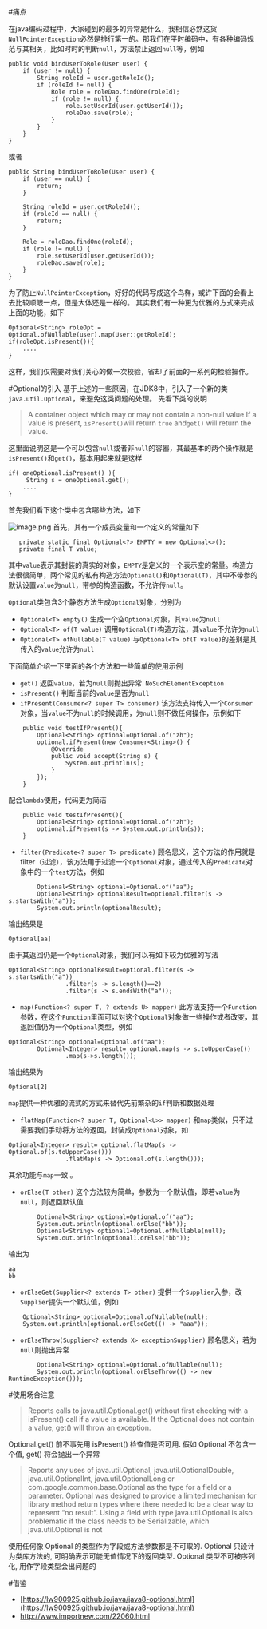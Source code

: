#痛点

在java编码过程中，大家碰到的最多的异常是什么，我相信必然这货`NullPointerException`必然是排行第一的。那我们在平时编码中，有各种编码规范与其相关，比如时时的判断`null`，方法禁止返回`null`等，例如
```
public void bindUserToRole(User user) {
    if (user != null) {
        String roleId = user.getRoleId();
        if (roleId != null) {
            Role role = roleDao.findOne(roleId);
            if (role != null) {
                role.setUserId(user.getUserId());
                roleDao.save(role);
            }
        }
    }
}
```
或者
```
public String bindUserToRole(User user) {
    if (user == null) {
        return;
    }

    String roleId = user.getRoleId();
    if (roleId == null) {
        return;
    }

    Role = roleDao.findOne(roleId);
    if (role != null) {
        role.setUserId(user.getUserId());
        roleDao.save(role);
    }
}
```
为了防止`NullPointerException`，好好的代码写成这个鸟样，或许下面的会看上去比较顺眼一点，但是大体还是一样的。
其实我们有一种更为优雅的方式来完成上面的功能，如下
```
Optional<String> roleOpt = Optional.ofNullable(user).map(User::getRoleId);
if(roleOpt.isPresent()){
    ....
}
```
这样，我们仅需要对我们关心的做一次校验，省却了前面的一系列的检验操作。


#Optional的引入
基于上述的一些原因，在JDK8中，引入了一个新的类`java.util.Optional`，来避免这类问题的处理。
先看下类的说明
>A container object which may or may not contain a non-null value.If a value is present, `isPresent()`will return `true` and`get()` will return the value.

这里面说明这是一个可以包含`null`或者非`null`的容器，其最基本的两个操作就是`isPresent()`和`get()`，基本用起来就是这样
```
if( oneOptional.isPresent() ){
     String s = oneOptional.get();
    ....
}
```
首先我们看下这个类中包含哪些方法，如下

![image.png](https://upload-images.jianshu.io/upload_images/4840092-6e587f7f6167d8b3.png?imageMogr2/auto-orient/strip%7CimageView2/2/w/1240)
首先，其有一个成员变量和一个定义的常量如下
```
   private static final Optional<?> EMPTY = new Optional<>();
   private final T value;
```
其中`value`表示其封装的真实的对象，`EMPTY`是定义的一个表示空的常量。构造方法很很简单，两个常见的私有构造方法`Optional()`和`Optional(T)`，其中不带参的默认设置`value`为`null`，带参的构造函数，不允许传`null`。

`Optional`类包含3个静态方法生成`Optional`对象，分别为
* `Optional<T> empty()`
生成一个空`Optional`对象，其`value`为`null`
* `Optional<T> of(T value)`
调用`Optional(T)`构造方法，其`value`不允许为`null`
* `Optional<T> ofNullable(T value)`
与`Optional<T> of(T value)`的差别是其传入的`value`允许为`null`

下面简单介绍一下里面的各个方法和一些简单的使用示例
* `get()`
返回`value`，若为`null`则抛出异常` NoSuchElementException`
* `isPresent()`
判断当前的`value`是否为`null`
* `ifPresent(Consumer<? super T> consumer)`
该方法支持传入一个`Consumer`对象，当`value`不为`null`的时候调用，为`null`则不做任何操作，示例如下
```
    public void testIfPresent(){
        Optional<String> optional=Optional.of("zh");
        optional.ifPresent(new Consumer<String>() {
            @Override
            public void accept(String s) {
                System.out.println(s);
            }
        });
    }
```
配合`lambda`使用，代码更为简洁
```
    public void testIfPresent(){
        Optional<String> optional=Optional.of("zh");
        optional.ifPresent(s -> System.out.println(s));
    }
```
* `filter(Predicate<? super T> predicate)`
顾名思义，这个方法的作用就是filter（过滤），该方法用于过滤一个`Optional`对象，通过传入的`Predicate`对象中的一个`test`方法，例如
```
        Optional<String> optional=Optional.of("aa");
        Optional<String> optionalResult=optional.filter(s -> s.startsWith("a"));
        System.out.println(optionalResult);
```
输出结果是
```
Optional[aa]
```
由于其返回仍是一个`Optional`对象，我们可以有如下较为优雅的写法
```
Optional<String> optionalResult=optional.filter(s -> s.startsWith("a"))
                .filter(s -> s.length()==2)
                .filter(s -> s.endsWith("a"));
```
* `map(Function<? super T, ? extends U> mapper)`
此方法支持一个`Function`参数，在这个`Function`里面可以对这个`Optional`对象做一些操作或者改变，其返回值仍为一个`Optional`类型，例如
```
Optional<String> optional=Optional.of("aa");
        Optional<Integer> result= optional.map(s -> s.toUpperCase())
                .map(s->s.length());
```
输出结果为
```
Optional[2]
```
`map`提供一种优雅的流式的方式来替代先前繁杂的`if`判断和数据处理

* `flatMap(Function<? super T, Optional<U>> mapper)`
和`map`类似，只不过需要我们手动将方法的返回，封装成`Optional`对象，如
```
Optional<Integer> result= optional.flatMap(s -> Optional.of(s.toUpperCase()))
                .flatMap(s -> Optional.of(s.length()));
```
其余功能与`map`一致 。
  
* `orElse(T other)`
这个方法较为简单，参数为一个默认值，即若`value`为`null`，则返回默认值
```
        Optional<String> optional=Optional.of("aa");
        System.out.println(optional.orElse("bb"));
        Optional<String> optional1=Optional.ofNullable(null);
        System.out.println(optional1.orElse("bb"));
```
输出为
```
aa
bb
```
* `orElseGet(Supplier<? extends T> other)`
提供一个`Supplier`入参，改`Supplier`提供一个默认值，例如
```
    Optional<String> optional=Optional.ofNullable(null);
    System.out.println(optional.orElseGet(() -> "aaa"));
```
* `orElseThrow(Supplier<? extends X> exceptionSupplier)`
顾名思义，若为`null`则抛出异常
```
        Optional<String> optional=Optional.ofNullable(null);
        System.out.println(optional.orElseThrow(() -> new RuntimeException()));
```

#使用场合注意
>Reports calls to java.util.Optional.get() without first checking with a isPresent() call if a value is available. If the Optional does not contain a value, get() will throw an exception. 

Optional.get() 前不事先用 isPresent() 检查值是否可用. 假如 Optional 不包含一个值, get() 将会抛出一个异常
>Reports any uses of java.util.Optional<T>, java.util.OptionalDouble, java.util.OptionalInt, java.util.OptionalLong or com.google.common.base.Optional as the type for a field or a parameter. Optional was designed to provide a limited mechanism for library method return types where there needed to be a clear way to represent “no result”. Using a field with type java.util.Optional is also problematic if the class needs to be Serializable, which java.util.Optional is not

使用任何像 Optional 的类型作为字段或方法参数都是不可取的. Optional 只设计为类库方法的, 可明确表示可能无值情况下的返回类型. Optional 类型不可被序列化, 用作字段类型会出问题的

#借鉴
*   [https://lw900925.github.io/java/java8-optional.html](https://lw900925.github.io/java/java8-optional.html)
*   http://www.importnew.com/22060.html



